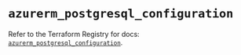 # `azurerm_postgresql_configuration`

Refer to the Terraform Registry for docs: [`azurerm_postgresql_configuration`](https://registry.terraform.io/providers/hashicorp/azurerm/4.33.0/docs/resources/postgresql_configuration).
